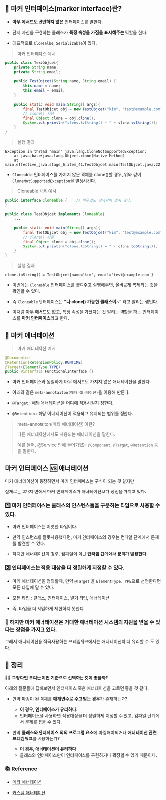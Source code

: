## 🤔 마커 인터페이스(marker interface)란?

- **아무 메서드도 선언하지 않은** 인터페이스를 말한다.

- 단지 자신을 구현하는 클래스가 **특정 속성을 가짐을 표시해주는** 역할을 한다.

- 대표적으로 `Clonealbe`, `Serializable`이 있다.

> 마커 인터페이스 예시

```java
public class TestObjcet{
    private String name;
    private String email;
    
    public TestObjcet(String name, String email) {
        this.name = name;
        this.email = email;
    }
    
    public static void main(String[] args){
        final TestObjcet obj = new TestObjcet("kim", "test@example.com");
        // clone() 사용
        final Object clone = obj.clone();
        System.out.println("clone.toString() = " + clone.toString());
    }
}
```

> 실행 결과

```
Exception in thread "main" java.lang.CloneNotSupportedException:
	at java.base/java.lang.Object.clone(Native Method)
	at main.effective_java.stage_6.item_41.TestObjcet.main(TestObjcet.java:22)
```

- `Cloneable` 인터페이스를 가지지 않은 객체를 clone()할 경우, 위와 같이 `CloneNotSupportedException`을 발생시킨다.

> Cloneable 사용 예시

```java
public interface Cloneable {    // 아무것도 정의되어 있지 않다.
}

public class TestObjcet implements Cloneable{
    ...
  
    public static void main(String[] args){
        final TestObjcet obj = new TestObjcet("kim", "test@example.com");
        // clone() 사용
        final Object clone = obj.clone();
        System.out.println("clone.toString() = " + clone.toString());
    }
}
```

> 실행 결과

```
clone.toString() = TestObjcet{name='kim', email='test@example.com'}
```

- 이번에는 `Cloneable` 인터페이스를 붙여주고 실행해주면, 올바르게 복제되는 것을 확인할 수 있다.

- 즉 `Cloneable` 인터페이스는 **"나 clone() 가능한 클래스야~"** 라고 알리는 셈인다.

- 이처럼 아무 메서드도 없고, 특정 속성을 가졌다는 것 알리는 역할을 하는 인터페이스를 **마커 인터페이스**라고 한다.

## 🎯 마커 애너테이션

> 마커 애너테이션 예시

```java
@Documented
@Retention(RetentionPolicy.RUNTIME)
@Target(ElementType.TYPE)
public @interface FunctionalInterface {}
```

- 마커 인터페이스와 동일하게 아무 메서드도 가지지 않은 애너테이션을 말한다.

- 아래와 같은 `meta-annotaiton(메타 애너테이션)`을 이용해 만든다.

- `@Target` : 해당 애너테이션을 어디에 적용시킬지 정한다.

- `@Retention` : 해당 어네테이션이 적용되고 유지되는 범위를 정한다.

> meta-annotaiton(메타 애너테이션) 이란?
> 
> 다른 애너테이션에서도 사용되는 애너테이션을 말한다.
> 
> 예를 들어, @Service 안에 들어가있는 `@Component`, `@Target`, `@Retention` 등을 말한다.

## 마커 인터페이스 🆚 애너테이션

마커 애너테이션이 등장하면서 마커 인터페이스는 구식이 되는 것 같지만

실제로는 2가지 면에서 마커 인터페이스가 애너테이션보다 장점을 가지고 있다.

### 1️⃣ 마커 인터페이스는 클래스의 인스턴스들을 구분하는 타입으로 사용할 수 있다.

- 마커 인터페이스는 어엿한 타입이다.

- 만약 인스턴스를 잘못사용했다면, 마커 인터페이스의 경우는 컴파일 단계에서 문제를 발견할 수 있다.

- 하지만 애너테이션의 경우, 컴파일이 아닌 **런타임 단계에서 문제가 발생한다.**

### 2️⃣ 인터페이스는 적용 대상을 더 정밀하게 지정할 수 있다.

- 마커 애너테이션을 정의할때, 만약 `@Target` 을 `ElementType.TYPE`으로 선언한다면 모든 타입에 달 수 있다.

- 모든 타입 : 클래스, 인터페이스, 열거 타입, 애너테이션

- 즉, 타입을 더 세밀하게 제한하지 못한다.


### 🧐 하지만 마커 애너테이션은 거대한 애너테이션 시스템의 지원을 받을 수 있다는 장점을 가지고 있다.

그래서 애너테이션을 적극사용하는 프레임워크에서는 애너테이션이 더 유리할 수 도 있다.

## 📝 정리

**🤷‍♂️ 그렇다면 우리는 어떤 기준으로 선택하는 것이 좋을까?**

아래의 질문들에 답해보면서 인터페이스 혹은 애너테이션을 고르면 좋을 것 같다.

- 만약 마킹이 된 객체를 **매개변수로 주고 받는 경우**가 존재하는가?

    - **이 경우, 인터페이스가 유리하다.**
    - 인터페이스을 사용하면 적용대상을 더 정밀하제 지정할 수 있고, 컴파일 단계에서 문제를 잡을 수 있다.
    
    
- 만약 **클래스와 인터페이스 외의 프로그램 요소**에 마킹해야되거나 **애너테이션 관련 프레임워크**를 사용하는가?

    - **이 경우, 애너테이션이 유리하다**
    - 클래스와 인터페이스만이 인터페이스를 구현하거나 확장할 수 있기 때문이다.
    
    
### 📚 Reference

- [메타 애너테이션](https://sanghye.tistory.com/39)
  
- [커스텀 애너테이션](https://velog.io/@potato_song/Java-%EC%96%B4%EB%85%B8%ED%85%8C%EC%9D%B4%EC%85%98-%EC%BB%A4%EC%8A%A4%ED%85%80-%EC%96%B4%EB%85%B8%ED%85%8C%EC%9D%B4%EC%85%98-%EB%A7%8C%EB%93%A4%EA%B8%B0)

